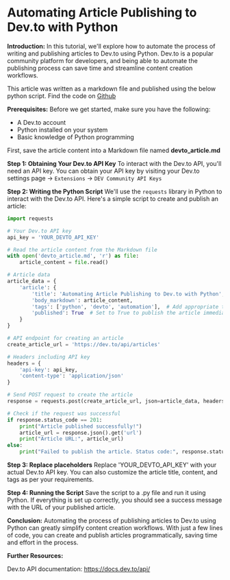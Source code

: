 # Automating Article Publishing to Dev.to with Python

**Introduction:**
In this tutorial, we'll explore how to automate the process of writing and publishing articles to Dev.to using Python. Dev.to is a popular community platform for developers, and being able to automate the publishing process can save time and streamline content creation workflows.

This article was written as a markdown file and published using the below python script. Find the code on [Github](https://github.com/rambojackson/write-devto-article-using-python)

**Prerequisites:**
Before we get started, make sure you have the following:
- A Dev.to account
- Python installed on your system
- Basic knowledge of Python programming

First, save the article content into a Markdown file named **devto_article.md**

**Step 1: Obtaining Your Dev.to API Key**
To interact with the Dev.to API, you'll need an API key. You can obtain your API key by visiting your Dev.to settings page -> `Extensions` -> `DEV Community API Keys`

**Step 2: Writing the Python Script**
We'll use the `requests` library in Python to interact with the Dev.to API. Here's a simple script to create and publish an article:

```python
import requests

# Your Dev.to API key
api_key = 'YOUR_DEVTO_API_KEY'

# Read the article content from the Markdown file
with open('devto_article.md', 'r') as file:
    article_content = file.read()

# Article data
article_data = {
    'article': {
        'title': 'Automating Article Publishing to Dev.to with Python',
        'body_markdown': article_content,
        'tags': ['python', 'devto', 'automation'],  # Add appropriate tags
        'published': True  # Set to True to publish the article immediately
    }
}

# API endpoint for creating an article
create_article_url = 'https://dev.to/api/articles'

# Headers including API key
headers = {
    'api-key': api_key,
    'content-type': 'application/json'
}

# Send POST request to create the article
response = requests.post(create_article_url, json=article_data, headers=headers)

# Check if the request was successful
if response.status_code == 201:
    print("Article published successfully!")
    article_url = response.json().get('url')
    print("Article URL:", article_url)
else:
    print("Failed to publish the article. Status code:", response.status_code)

```

**Step 3: Replace placeholders**
Replace 'YOUR_DEVTO_API_KEY' with your actual Dev.to API key. You can also customize the article title, content, and tags as per your requirements.

**Step 4: Running the Script**
Save the script to a .py file and run it using Python. If everything is set up correctly, you should see a success message with the URL of your published article.

**Conclusion:**
Automating the process of publishing articles to Dev.to using Python can greatly simplify content creation workflows. With just a few lines of code, you can create and publish articles programmatically, saving time and effort in the process.

**Further Resources:**

Dev.to API documentation: https://docs.dev.to/api/